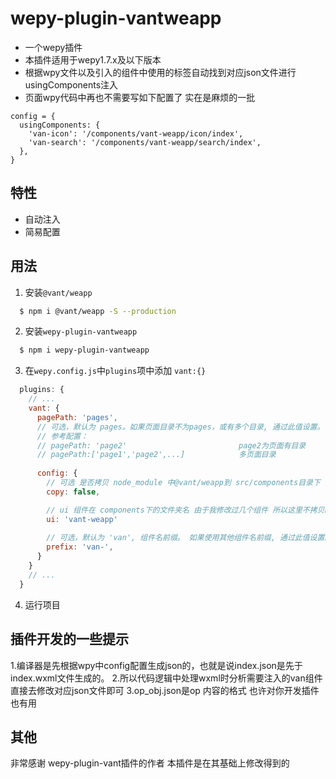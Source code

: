 # wepy-plugin-vantweapp
* 一个wepy插件
* 本插件适用于wepy1.7.x及以下版本
* 根据wpy文件以及引入的组件中使用的<van-xxx>标签自动找到对应json文件进行usingComponents注入
* 页面wpy代码中再也不需要写如下配置了 实在是麻烦的一批
```
config = {
  usingComponents: {
    'van-icon': '/components/vant-weapp/icon/index',
    'van-search': '/components/vant-weapp/search/index',
  },
}
```

## 特性
* 自动注入
* 简易配置

## 用法
1. 安装`@vant/weapp`
```bash
  $ npm i @vant/weapp -S --production 
```
2. 安装`wepy-plugin-vantweapp`
```bash
  $ npm i wepy-plugin-vantweapp
```
3. 在`wepy.config.js`中`plugins`项中添加 `vant:{}`
```javascript
  plugins: {
    // ...
    vant: {
      pagePath: 'pages',
      // 可选，默认为 pages。如果页面目录不为pages，或有多个目录, 通过此值设置。
      // 参考配置：
      // pagePath: 'page2'                         page2为页面有目录
      // pagePath:['page1','page2',...]            多页面目录
         
      config: {
        // 可选 是否拷贝 node_module 中@vant/weapp到 src/components目录下 如果不拷贝请手动进行拷贝 如果拷贝的话那么ui 就是@vant/weapp
        copy: false,

        // ui 组件在 components下的文件夹名 由于我修改过几个组件 所以这里不拷贝node_module下的文件 而是用我原来的 我的文件夹名是 vant-weapp
        ui: 'vant-weapp'
        
        // 可选，默认为 'van', 组件名前缀。 如果使用其他组件名前缀, 通过此值设置。 通常不用修改
        prefix: 'van-',
      }
    }
    // ...
  }
```
4. 运行项目

## 插件开发的一些提示
1.编译器是先根据wpy中config配置生成json的，也就是说index.json是先于index.wxml文件生成的。
2.所以代码逻辑中处理wxml时分析需要注入的van组件直接去修改对应json文件即可
3.op_obj.json是op 内容的格式 也许对你开发插件也有用


## 其他
非常感谢 wepy-plugin-vant插件的作者 本插件是在其基础上修改得到的

